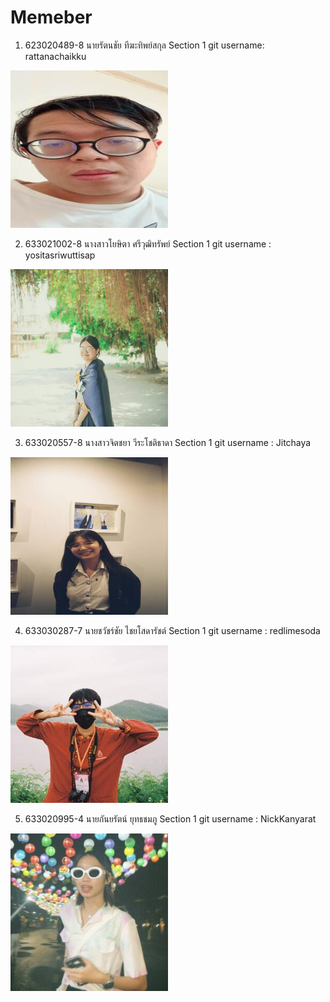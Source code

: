 <h1>Memeber</h1>

1. 623020489-8	 นายรัตนชัย ทีฆะทิพย์สกุล		Section 1		git username: rattanachaikku

<img src="https://github.com/yositasriwuttisap/Semester-2-2565/blob/main/media/%E0%B8%A3%E0%B8%B1%E0%B8%95%E0%B8%99%E0%B8%8A%E0%B8%B1%E0%B8%A2.jpg" width=50% height=50%>

2. 633021002-8	 นางสาวโยษิตา ศรีวุฒิทรัพย์		Section 1		git username : yositasriwuttisap

<img src="https://raw.githubusercontent.com/yositasriwuttisap/Semester-2-2565/b67f6ef64eb1ad5e90b25739e0527c75ae6e3663/media/%E0%B9%82%E0%B8%A2%E0%B8%A9%E0%B8%B4%E0%B8%95%E0%B8%B2.jpg" width=50% height=50%>

3. 633020557-8	 นางสาวจิตชยา วีระโชติธาดา			Section 1		git username : Jitchaya

<img src="https://raw.githubusercontent.com/yositasriwuttisap/Semester-2-2565/main/media/%E0%B8%88%E0%B8%B4%E0%B8%95%E0%B8%8A%E0%B8%A2%E0%B8%B2.jpg" width=50% height=50%>

4. 633030287-7	 นายชวัชร์ชัย ไชยโสดารัชต์		Section 1		git username : redlimesoda

<img src="https://raw.githubusercontent.com/yositasriwuttisap/Semester-2-2565/main/media/%E0%B8%8A%E0%B8%A7%E0%B8%B1%E0%B8%8A%E0%B8%A3%E0%B9%8C%E0%B8%8A%E0%B8%B1%E0%B8%A2.jpg" width=50% height=50%>

5. 633020995-4	 นายกันยรัตน์ ยุทธชมภู			Section 1			git username : NickKanyarat
<img src="https://raw.githubusercontent.com/yositasriwuttisap/Semester-2-2565/main/media/%E0%B8%81%E0%B8%B1%E0%B8%99%E0%B8%A2%E0%B8%A3%E0%B8%B1%E0%B8%95%E0%B8%99%E0%B9%8C.jpg" width=50% height=50%>


